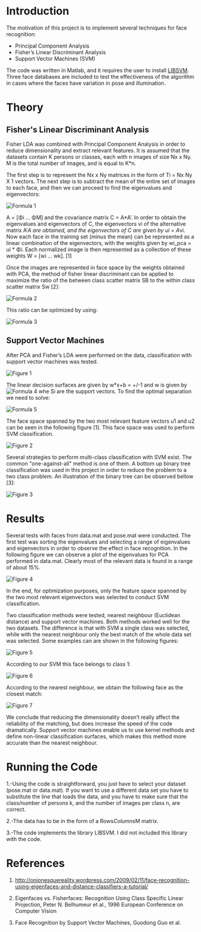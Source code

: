 
Introduction
============

The motivation of this project is to implement several techniques for face recognition:

* Principal Component Analysis
* Fisher’s Linear Discriminant Analysis
* Support Vector Machines (SVM)

The code was written in Matlab, and it requires the user to install [LIBSVM](http://www.csie.ntu.edu.tw/~cjlin/libsvm/). Three face databases are included to test the effectiveness of the algorithm in cases where the faces have variation in pose and illumination. 

Theory
======

Fisher's Linear Discriminant Analysis
-------------------------------------

Fisher LDA was combined with Principal Component Analysis in order to reduce dimensionality and extract relevant features. It is assumed that the datasets contain K persons or classes, each with n images of size Nx x Ny.  M is the total number of images, and is equal to K*n. 

The first step is to represent the Nx x Ny matrices in the form of Ti = Nx Ny X 1 vectors.  The next step is to subtract the mean of the entire set of images to each face, and  then we can proceed to find the  eigenvalues and eigenvectors:

![Formula 1](resources/formula1.png)

A = [Φi … ΦM] and the covariance matrix C = A*A’.  In order to obtain the eigenvalues and eigenvectors of C, the eigenvectors vi of the alternative matrix A’*A are obtained, and the eigenvectors of C are given by ui = A*vi. Now each face in the training set (minus the mean) can be represented as a linear combination of the eigenvectors, with the weights given by wi_pca = ui * Φi. Each normalized image is then represented as a collection of these weights W  = [wi … wk]. [1] 

Once the images are represented in face space by the weights obtained with PCA, the method of fisher linear discriminant can be applied to maximize the ratio of the between class scatter matrix SB to the within class scatter matrix Sw [2]:

![Formula 2](resources/formula2.png)

This ratio can be optimized by using:

![Formula 3](resources/formula3.png)

Support Vector Machines
-----------------------

After PCA and Fisher’s LDA were performed on the data, classification with support vector machines was tested. 

![Figure 1](resources/figure1.png)

The linear decision surfaces are given by w*x+b = +/-1 and w is given by ![Formula 4](resources/formula4.png) whe Si are the support vectors.  To find the optimal separation we need to solve:

![Formula 5](resources/formula5.png)

The face space spanned by the two most relevant feature vectors u1 and u2 can be seen  in the following figure [1]. This face space was used to perform SVM classification.

![Figure 2](resources/figure2.png)

Several strategies to perform multi-class classification with SVM exist. The common "one-against-all" method is one of them. A bottom up binary tree classification was used in this project in order to reduce the problem to a two class problem. An illustration of the binary tree can be observed bellow [3]:

![Figure 3](resources/figure3.png)

Results
=======

Several tests with faces from data.mat and pose.mat were conducted.  The first test was sorting the eigenvalues and selecting a range of eigenvalues and eigenvectors in order to observe the effect in face recognition. In the following figure we can observe a plot of the eigenvalues for PCA performed in data.mat. Clearly most of the relevant data is found in a range of about 15%. 

![Figure 4](resources/figure4.png)

In the end, for optimization purposes, only the feature space spanned by the two most relevant eigenvectors was selected to conduct SVM classification.

Two classification methods were tested, nearest neighbour (Euclidean distance) and support vector machines. Both methods worked well for the two datasets. The difference is that with SVM a single class was selected, while with the nearest neighbour only the best match of the whole data set was selected. Some examples can are shown in the following figures:

![Figure 5](resources/figure5.png)

According to our SVM this face belongs to class 1:

![Figure 6](resources/figure6.png)

According to the nearest neighbour, we obtain the following face as the closest match:

![Figure 7](resources/figure7.png)

We conclude that reducing the dimensionality doesn’t really affect the reliability of the matching, but does increase the speed of the code dramatically. Support vector machines enable us to use kernel methods and define non-linear classification surfaces, which makes this method more accurate than the nearest neighbour. 

Running the Code
================

1.-Using the code is straightforward, you just have to select your dataset (pose.mat or data.mat). If you want to use a different data set you have to substitute the line that loads the data, and you have to make sure that the class/number of persons k, and the number of images per class n, are correct. 

2.-The data has to be in the form of a Rows*Columns*M matrix.

3.-The code implements the library LIBSVM. I did not included this library with the code.

References
==========

1. http://onionesquereality.wordpress.com/2009/02/11/face-recognition-using-eigenfaces-and-distance-classifiers-a-tutorial/

2. Eigenfaces vs. Fisherfaces: Recognition Using Class Specific Linear Projection, Peter N. Belhumeur et al., 1996 European Conference on Computer Vision

3. Face Recognition by Support Vector Machines, Guodong Guo et al. 